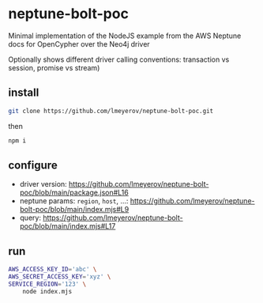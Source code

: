 # neptune-bolt-poc

Minimal implementation of the NodeJS example from the AWS Neptune docs for OpenCypher over the Neo4j driver

Optionally shows different driver calling conventions: transaction vs session, promise vs  stream)

## install

```bash
git clone https://github.com/lmeyerov/neptune-bolt-poc.git
```

then

```bash
npm i
```

## configure 

* driver version: https://github.com/lmeyerov/neptune-bolt-poc/blob/main/package.json#L16
* neptune params: `region`, `host`, ...: https://github.com/lmeyerov/neptune-bolt-poc/blob/main/index.mjs#L9
* query: https://github.com/lmeyerov/neptune-bolt-poc/blob/main/index.mjs#L17

## run

```bash
AWS_ACCESS_KEY_ID='abc' \
AWS_SECRET_ACCESS_KEY='xyz' \
SERVICE_REGION='123' \
    node index.mjs
```
